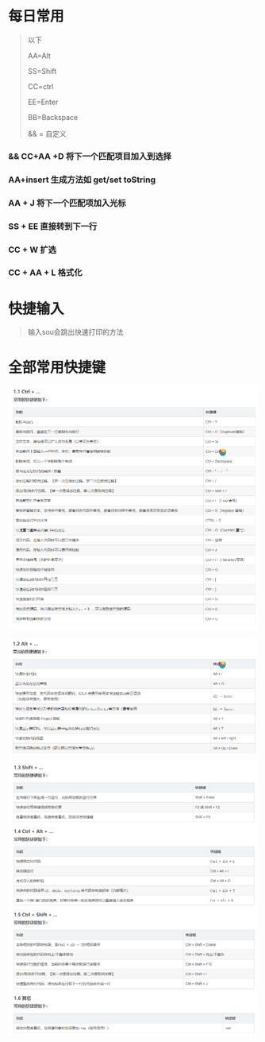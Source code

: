 # 每日常用

> 以下
> 
> AA=Alt
> 
> SS=Shift
> 
> CC=ctrl
> 
> EE=Enter
> 
> BB=Backspace
> 
> && = 自定义

### &&  CC+AA +D 将下一个匹配项目加入到选择

### AA+insert 生成方法如 get/set toString

### AA + J 将下一个匹配项加入光标

### SS + EE 直接转到下一行

### CC + W 扩选

### CC + AA + L 格式化

# 快捷输入

> 输入sou会跳出快速打印的方法

# 全部常用快捷键

![1718437616139](images/常用快捷键/1718437616139.png)

![1718437639252](images/常用快捷键/1718437639252.png)![1718437681702](images/常用快捷键/1718437681702.png)
